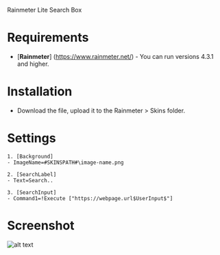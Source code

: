 Rainmeter Lite Search Box

# Requirements
* [**Rainmeter**] (https://www.rainmeter.net/) - You can run versions 4.3.1 and higher.

# Installation
* Download the file, upload it to the Rainmeter > Skins folder.

# Settings
```
1. [Background]
- ImageName=#SKINSPATH#\image-name.png

2. [SearchLabel]
- Text=Search..

3. [SearchInput]
- Command1=!Execute ["https://webpage.url$UserInput$"]
```

# Screenshot 
![alt text](https://github.com/typhoonweb/Rainmeter-Lite-Search-Box/blob/main/screenshot.png)
